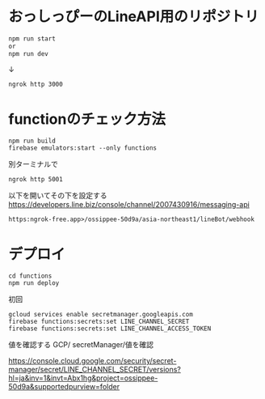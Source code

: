 # おっしっぴーのLineAPI用のリポジトリ

```bash
npm run start
or
npm run dev
```
↓
```bash
ngrok http 3000
```


# functionのチェック方法
```
npm run build
firebase emulators:start --only functions
```

別ターミナルで
```
ngrok http 5001
```

以下を開いてその下を設定する
https://developers.line.biz/console/channel/2007430916/messaging-api

```
https:ngrok-free.app>/ossippee-50d9a/asia-northeast1/lineBot/webhook
```

# デプロイ

```
cd functions
npm run deploy
```

初回
```
gcloud services enable secretmanager.googleapis.com
firebase functions:secrets:set LINE_CHANNEL_SECRET
firebase functions:secrets:set LINE_CHANNEL_ACCESS_TOKEN
```

値を確認する
GCP/ secretManager/値を確認

https://console.cloud.google.com/security/secret-manager/secret/LINE_CHANNEL_SECRET/versions?hl=ja&inv=1&invt=Abx1hg&project=ossippee-50d9a&supportedpurview=folder